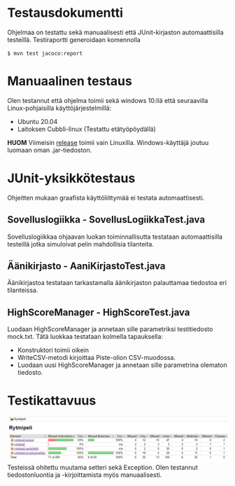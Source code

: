 # Testausdokumentti

Ohjelmaa on testattu sekä manuaalisesti että JUnit-kirjaston automaattisilla testeillä. Testiraportti generoidaan komennolla 
~~~ 
$ mvn test jacoco:report 
~~~

# Manuaalinen testaus
Olen testannut että ohjelma toimii sekä windows 10:llä että seuraavilla Linux-pohjaisilla käyttöjärjestelmillä:
- Ubuntu 20.04
- Laitoksen Cubbli-linux (Testattu etätyöpöydällä) 

**HUOM** Viimeisin [release](https://github.com/olenleo/ot-harjoitustyo/releases/tag/Loppupalautus) toimii vain Linuxilla. Windows-käyttäjä joutuu luomaan oman .jar-tiedoston.

# JUnit-yksikkötestaus 
Ohjeitten mukaan graafista käyttöliittymää ei testata automaattisesti.
## Sovelluslogiikka - SovellusLogiikkaTest.java
Sovelluslogiikkaa ohjaavan luokan toiminnallisutta testataan automaattisilla testeillä jotka simuloivat pelin mahdollisia tilanteita.

## Äänikirjasto - AaniKirjastoTest.java
Äänikirjastoa testataan tarkastamalla äänikirjaston palauttamaa tiedostoa eri tilanteissa.

## HighScoreManager - HighScoreTest.java
Luodaan HighScoreManager ja annetaan sille parametriksi testitiedosto mock.txt. Tätä luokkaa testataan kolmella tapauksella: 
- Konstruktori toimii oikein
- WriteCSV-metodi kirjoittaa Piste-olion CSV-muodossa.
- Luodaan uusi HighScoreManager ja annetaan sille parametrina olematon tiedosto.

# Testikattavuus
![Testikattavuus](https://github.com/olenleo/ot-harjoitustyo/blob/master/dokumentaatio/testikattavuus.png)
Testeissä ohitettu muutama setteri sekä Exception. Olen testannut tiedostonluontia ja -kirjoittamista myös manuaalisesti.
